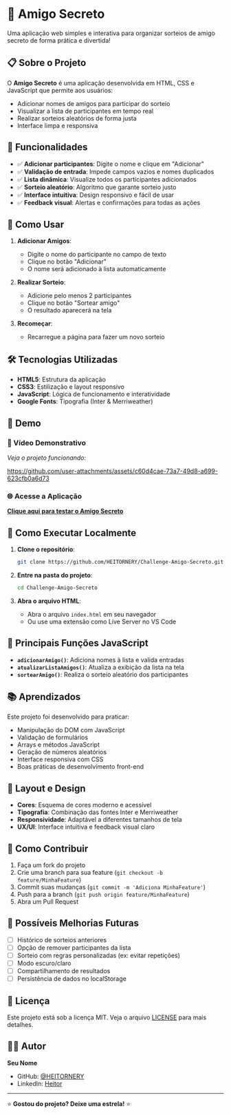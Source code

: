# 🎉 Amigo Secreto

Uma aplicação web simples e interativa para organizar sorteios de amigo secreto de forma prática e divertida!

## 📋 Sobre o Projeto

O **Amigo Secreto** é uma aplicação desenvolvida em HTML, CSS e JavaScript que permite aos usuários:
- Adicionar nomes de amigos para participar do sorteio
- Visualizar a lista de participantes em tempo real
- Realizar sorteios aleatórios de forma justa
- Interface limpa e responsiva

## 🚀 Funcionalidades

- ✅ **Adicionar participantes**: Digite o nome e clique em "Adicionar"
- ✅ **Validação de entrada**: Impede campos vazios e nomes duplicados
- ✅ **Lista dinâmica**: Visualize todos os participantes adicionados
- ✅ **Sorteio aleatório**: Algoritmo que garante sorteio justo
- ✅ **Interface intuitiva**: Design responsivo e fácil de usar
- ✅ **Feedback visual**: Alertas e confirmações para todas as ações

## 🎯 Como Usar

1. **Adicionar Amigos**:
   - Digite o nome do participante no campo de texto
   - Clique no botão "Adicionar" 
   - O nome será adicionado à lista automaticamente

2. **Realizar Sorteio**:
   - Adicione pelo menos 2 participantes
   - Clique no botão "Sortear amigo"
   - O resultado aparecerá na tela

3. **Recomeçar**:
   - Recarregue a página para fazer um novo sorteio

## 🛠️ Tecnologias Utilizadas

- **HTML5**: Estrutura da aplicação
- **CSS3**: Estilização e layout responsivo
- **JavaScript**: Lógica de funcionamento e interatividade
- **Google Fonts**: Tipografia (Inter & Merriweather)

## 📱 Demo

### 🎥 Vídeo Demonstrativo
*Veja o projeto funcionando:*

https://github.com/user-attachments/assets/c60d4cae-73a7-49d8-a699-623cfb0a6d73

### 🌐 Acesse a Aplicação
**[Clique aqui para testar o Amigo Secreto](https://SEU_USUARIO.github.io/SEU_REPOSITORIO/)**

## 🚀 Como Executar Localmente

1. **Clone o repositório**:
   ```bash
   git clone https://github.com/HEITORNERY/Challenge-Amigo-Secreto.git
   ```

2. **Entre na pasta do projeto**:
   ```bash
   cd Challenge-Amigo-Secreto
   ```

3. **Abra o arquivo HTML**:
   - Abra o arquivo `index.html` em seu navegador
   - Ou use uma extensão como Live Server no VS Code

## 🔧 Principais Funções JavaScript

- **`adicionarAmigo()`**: Adiciona nomes à lista e valida entradas
- **`atualizarListaAmigos()`**: Atualiza a exibição da lista na tela
- **`sortearAmigo()`**: Realiza o sorteio aleatório dos participantes

## 📚 Aprendizados

Este projeto foi desenvolvido para praticar:
- Manipulação do DOM com JavaScript
- Validação de formulários
- Arrays e métodos JavaScript
- Geração de números aleatórios
- Interface responsiva com CSS
- Boas práticas de desenvolvimento front-end

## 🎨 Layout e Design

- **Cores**: Esquema de cores moderno e acessível
- **Tipografia**: Combinação das fontes Inter e Merriweather
- **Responsividade**: Adaptável a diferentes tamanhos de tela
- **UX/UI**: Interface intuitiva e feedback visual claro

## 🤝 Como Contribuir

1. Faça um fork do projeto
2. Crie uma branch para sua feature (`git checkout -b feature/MinhaFeature`)
3. Commit suas mudanças (`git commit -m 'Adiciona MinhaFeature'`)
4. Push para a branch (`git push origin feature/MinhaFeature`)
5. Abra um Pull Request

## 📝 Possíveis Melhorias Futuras

- [ ] Histórico de sorteios anteriores
- [ ] Opção de remover participantes da lista
- [ ] Sorteio com regras personalizadas (ex: evitar repetições)
- [ ] Modo escuro/claro
- [ ] Compartilhamento de resultados
- [ ] Persistência de dados no localStorage

## 📄 Licença

Este projeto está sob a licença MIT. Veja o arquivo [LICENSE](LICENSE) para mais detalhes.

## 👨‍💻 Autor

**Seu Nome**
- GitHub: [@HEITORNERY](https://github.com/HEITORNERY)
- LinkedIn: [Heitor](https://www.linkedin.com/in/jos%C3%A9-heitor-nery-viana-a707a8243/)

---

⭐ **Gostou do projeto? Deixe uma estrela!** ⭐
